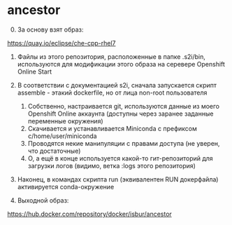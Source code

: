# ancestor
0. За основу взят образ:

https://quay.io/eclipse/che-cpp-rhel7

1. Файлы из этого репозитория, расположенные в папке .s2i/bin, используются для модификации этого образа на серевере Openshift Online Start

2. В соответствии с документацией s2i, сначала запускается скрипт assemble - этакий dockerfile, но от лица non-root пользователя
    1. Собственно, настраивается git, используются данные из моего Openshift Online аккаунта (доступны через заранее заданные переменные окружения)
    2. Скачивается и устанавливается Miniconda с префиксом c/home/user/miniconda
    3. Проводятся некие манипуляции с правами доступа (не уверен, что достаточные)
    4. О, а ещё в конце используется какой-то гит-репозиторий для загрузки логов (видимо, ветка :logs этого репозитория)

3. Наконец, в командах скрипта run (эквивалентен RUN докерфайла) активируется conda-окружение

4. Выходной образ:

https://hub.docker.com/repository/docker/isbur/ancestor
